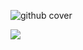 ![github cover](https://user-images.githubusercontent.com/51129378/133823273-eaf139a1-3622-4654-9c77-1d97d312fae7.png)

![](https://komarev.com/ghpvc/?username=kaicoleridge&color=blueviolet)






